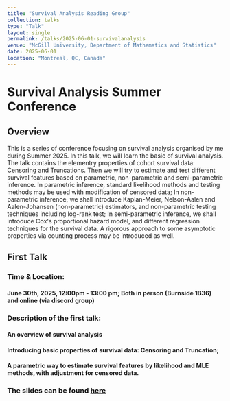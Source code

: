```yaml
---
title: "Survival Analysis Reading Group"
collection: talks
type: "Talk"
layout: single
permalink: /talks/2025-06-01-survivalanalysis
venue: "McGill University, Department of Mathematics and Statistics"
date: 2025-06-01
location: "Montreal, QC, Canada"
---
```


# Survival Analysis Summer Conference

## Overview

This is a series of conference focusing on survival analysis organised by me during Summer 2025. In this talk, we will learn the basic of survival analysis. The talk contains the elementry properties of cohort survival data: Censoring and Truncations. Then we will try to estimate and test different survival features based on parametric, non-parametric and semi-parametric inference. In parametric inference, standard likelihood methods and testing methods may be used with modification of censored data; In non-parametric inference, we shall introduce Kaplan-Meier, Nelson-Aalen and Aalen-Johansen (non-parametric) estimators, and non-parametric testing techniques including log-rank test; In semi-parametric inference, we shall introduce Cox's proportional hazard model, and different regression techniques for the survival data. A rigorous approach to some asymptotic properties via counting process may be introduced as well.

## First Talk

### Time & Location: 

#### June 30th, 2025, 12:00pm - 13:00 pm; Both in person (Burnside 1B36) and online (via discord group)

### Description of the first talk:

#### An overview of survival analysis

#### Introducing basic properties of survival data: Censoring and Truncation;

#### A parametric way to estimate survival features by likelihood and MLE methods, with adjustment for censored data.

### The slides can be found [here](/files/SurvivalAnalysisTalk1.pdf)


